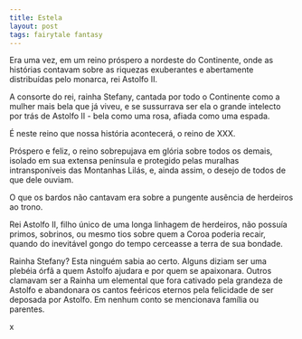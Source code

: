 ```yaml
---
title: Estela
layout: post
tags: fairytale fantasy
---
```


Era uma vez, em um reino próspero a nordeste do Continente, onde as histórias contavam sobre as riquezas exuberantes e abertamente distribuídas pelo monarca, rei Astolfo II.

A consorte do rei, rainha Stefany, cantada por todo o Continente como a mulher mais bela que já viveu, e se sussurrava ser ela o grande intelecto por trás de Astolfo II - bela como uma rosa, afiada como uma espada.

É neste reino que nossa história acontecerá, o reino de XXX.

Próspero e feliz, o reino sobrepujava em glória sobre todos os demais, isolado em sua extensa península e protegido pelas muralhas intransponíveis das Montanhas Lilás, e, ainda assim, o desejo de todos de que dele ouviam.

O que os bardos não cantavam era sobre a pungente ausência de herdeiros ao trono.

Rei Astolfo II, filho único de uma longa linhagem de herdeiros, não possuía primos, sobrinos, ou mesmo tios sobre quem a Coroa poderia recair, quando do inevitável gongo do tempo cerceasse a terra de sua bondade.

Rainha Stefany? Esta ninguém sabia ao certo. Alguns diziam ser uma plebéia órfã a quem Astolfo ajudara e por quem se apaixonara. Outros clamavam ser a Rainha um elemental que fora cativado pela grandeza de Astolfo e abandonara os cantos feéricos eternos pela felicidade de ser deposada por Astolfo. Em nenhum conto se mencionava família ou parentes.

x
